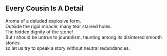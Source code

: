 Every Cousin Is A Detail
------------------------
Aroma of a deluded explosive form.  
Outside the rigid miracle, many tear stained holes.  
The hidden dignity of the stone!  
But I should be untrue to jouranlism, taunting among its disintered smooth stones  
so let us try to speak a story without neutral redundancies.  
